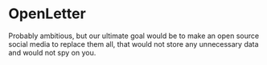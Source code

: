 # OpenLetter
Probably ambitious, but our ultimate goal would be to make an open source social media to replace them all, that would not store any unnecessary data and would not spy on you.
